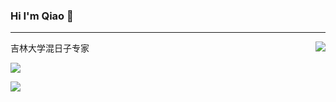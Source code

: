 ### Hi I'm Qiao 👋

---

<img align="right" src="https://github-readme-stats.vercel.app/api?username=qjksxy&show_icons=true&icon_color=CE1D2D&text_color=718096&bg_color=ffffff&hide_title=true&theme=buefy"/>

吉林大学混日子专家

![](https://img.shields.io/badge/Age-22-orange)

[![](https://img.shields.io/badge/%E5%9B%B4%E6%A3%8B-10K-success)](https://www.101weiqi.com/u/piner/)



<!--
**qjksxy/qjksxy** is a ✨ _special_ ✨ repository because its `README.md` (this file) appears on your GitHub profile.

Here are some ideas to get you started:

- 🔭 I’m currently working on ...
- 🌱 I’m currently learning ...
- 👯 I’m looking to collaborate on ...
- 🤔 I’m looking for help with ...
- 💬 Ask me about ...
- 📫 How to reach me: ...
- 😄 Pronouns: ...
- ⚡ Fun fact: ...
-->
